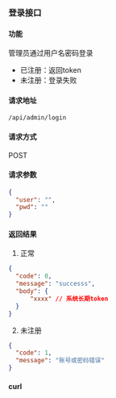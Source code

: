
### 登录接口

#### 功能
管理员通过用户名密码登录
- 已注册：返回token
- 未注册：登录失败

#### 请求地址
```text
/api/admin/login
```

#### 请求方式
POST

#### 请求参数
```json
{
  "user": "",
  "pwd": ""
}
```

#### 返回结果
1. 正常
```json
{
  "code": 0,
  "message": "successs",
  "body": {
      "xxxx" // 系统长期token
  }
}
```

2. 未注册
```json
{
  "code": 1,
  "message": "账号或密码错误"
}
```

#### curl
```text

```